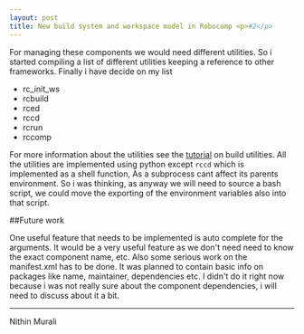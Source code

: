 ```yaml
---
layout: post
title: New build system and workspace model in Robocomp <p>#2</p>
---
```


For managing these components we would need different utilities. So i started compiling a list of different utilities keeping a reference to other frameworks. Finally i have decide on my list

* rc_init_ws  
* rcbuild  
* rced  
* rccd  
* rcrun  
* rccomp  

 For more information about the utilities see the [tutorial](http://robocomp.github.io/website/2015/06/26/nithin6.html) on build utilities. All the utilities are implemented using python except `rccd` which is implemented as a shell function, As a subprocess cant affect its parents environment. So i was thinking, as anyway we will need to source a bash script, we could move the exporting of the environment variables also into that script. 

##Future work

 One useful feature that needs to be implemented is auto complete for the arguments. It would be a very useful feature as we don't need need to know the exact component name, etc. Also some serious work on the manifest.xml has to be done. It was planned to contain basic info on packages like name, maintainer, dependencies etc. I didn't do it right now because i was not really sure about the component dependencies, i will need to discuss about it a bit.

 -----
 Nithin Murali